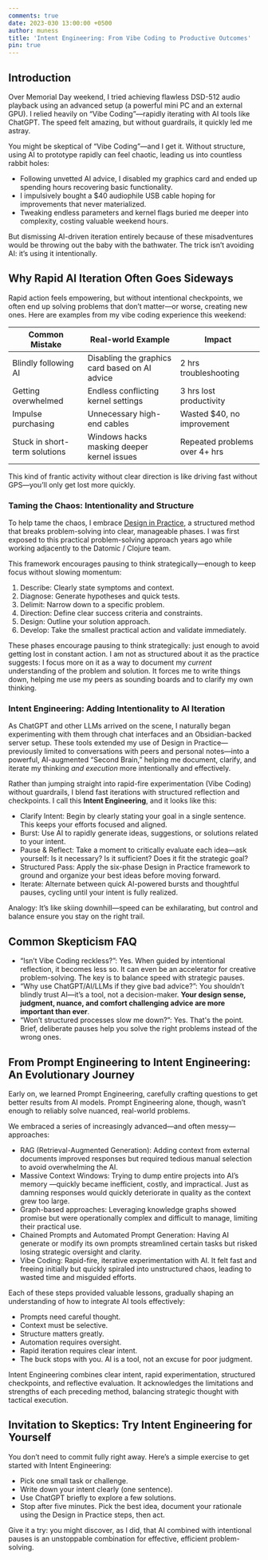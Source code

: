 ```yaml
---
comments: true
date: 2023-030 13:00:00 +0500
author: muness
title: 'Intent Engineering: From Vibe Coding to Productive Outcomes'
pin: true
---
```


## Introduction

Over Memorial Day weekend, I tried achieving flawless DSD-512 audio playback using an advanced setup (a powerful mini PC and an external GPU). I relied heavily on “Vibe Coding”—rapidly iterating with AI tools like ChatGPT. The speed felt amazing, but without guardrails, it quickly led me astray.

You might be skeptical of “Vibe Coding”—and I get it. Without structure, using AI to prototype rapidly can feel chaotic, leading us into countless rabbit holes:

* Following unvetted AI advice, I disabled my graphics card and ended up spending hours recovering basic functionality.
* I impulsively bought a $40 audiophile USB cable hoping for improvements that never materialized.
* Tweaking endless parameters and kernel flags buried me deeper into complexity, costing valuable weekend hours.

But dismissing AI-driven iteration entirely because of these misadventures would be throwing out the baby with the bathwater. The trick isn’t avoiding AI: it’s using it intentionally.

## Why Rapid AI Iteration Often Goes Sideways

Rapid action feels empowering, but without intentional checkpoints, we often end up solving problems that don’t matter—or worse, creating new ones. Here are examples from my vibe coding experience this weekend:

| Common Mistake           | Real-world Example                                 | Impact                      |
|-------------------------|---------------------------------------------------|-----------------------------|
| Blindly following AI    | Disabling the graphics card based on AI advice    | 2 hrs troubleshooting       |
| Getting overwhelmed     | Endless conflicting kernel settings                | 3 hrs lost productivity     |
| Impulse purchasing      | Unnecessary high-end cables                         | Wasted $40, no improvement  |
| Stuck in short-term solutions | Windows hacks masking deeper kernel issues  | Repeated problems over 4+ hrs |

This kind of frantic activity without clear direction is like driving fast without GPS—you’ll only get lost more quickly.

### Taming the Chaos: Intentionality and Structure

To help tame the chaos, I embrace [Design in Practice](https://muness.com/posts/design-in-practice-writeup/), a structured method that breaks problem-solving into clear, manageable phases. I was first exposed to this practical problem-solving approach years ago while working adjacently to the Datomic / Clojure team.

This framework encourages pausing to think strategically—enough to keep focus without slowing momentum:

1. Describe: Clearly state symptoms and context.
2. Diagnose: Generate hypotheses and quick tests.
3. Delimit: Narrow down to a specific problem.
4. Direction: Define clear success criteria and constraints.
5. Design: Outline your solution approach.
6. Develop: Take the smallest practical action and validate immediately.

These phases encourage pausing to think strategically: just enough to avoid getting lost in constant action. I am not as structured about it as the practice suggests: I focus more on it as a way to document my _current_ understanding of the problem and solution. It forces me to write things down, helping me use my peers as sounding boards and to clarify my own thinking.

### Intent Engineering: Adding Intentionality to AI Iteration

As ChatGPT and other LLMs arrived on the scene, I naturally began experimenting with them through chat interfaces and an Obsidian-backed server setup. These tools extended my use of Design in Practice—previously limited to conversations with peers and personal notes—into a powerful, AI-augmented “Second Brain,” helping me document, clarify, and iterate my thinking _and execution_ more intentionally and effectively.

Rather than jumping straight into rapid-fire experimentation (Vibe Coding) without guardrails, I blend fast iterations with structured reflection and checkpoints. I call this **Intent Engineering**, and it looks like this:

* Clarify Intent: Begin by clearly stating your goal in a single sentence. This keeps your efforts focused and aligned.
* Burst: Use AI to rapidly generate ideas, suggestions, or solutions related to your intent.
* Pause & Reflect: Take a moment to critically evaluate each idea—ask yourself: Is it necessary? Is it sufficient? Does it fit the strategic goal?
* Structured Pass: Apply the six-phase Design in Practice framework to ground and organize your best ideas before moving forward.
* Iterate: Alternate between quick AI-powered bursts and thoughtful pauses, cycling until your intent is fully realized.

Analogy: It’s like skiing downhill—speed can be exhilarating, but control and balance ensure you stay on the right trail.

## Common Skepticism FAQ

* “Isn’t Vibe Coding reckless?”: Yes. When guided by intentional reflection, it becomes less so. It can even be an accelerator for creative problem-solving. The key is to balance speed with strategic pauses.
* “Why use ChatGPT/AI/LLMs if they give bad advice?”: You shouldn’t blindly trust AI—it’s a tool, not a decision-maker. **Your design sense, judgment, nuance, and comfort challenging advice are more important than ever**.
* “Won’t structured processes slow me down?”: Yes. That's  the point. Brief, deliberate pauses help you solve the right problems instead of the wrong ones.

## From Prompt Engineering to Intent Engineering: An Evolutionary Journey

Early on, we learned Prompt Engineering, carefully crafting questions to get better results from AI models. Prompt Engineering alone, though, wasn’t enough to reliably solve nuanced, real-world problems.

We embraced a series of increasingly advanced—and often messy—approaches:

* RAG (Retrieval-Augmented Generation): Adding context from external documents improved responses but required tedious manual selection to avoid overwhelming the AI.
* Massive Context Windows: Trying to dump entire projects into AI’s memory —quickly became inefficient, costly, and impractical. Just as damning responses would quickly deteriorate in quality as the context grew too large.
* Graph-based approaches: Leveraging knowledge graphs showed promise but were operationally complex and difficult to manage, limiting their practical use.
* Chained Prompts and Automated Prompt Generation: Having AI generate or modify its own prompts streamlined certain tasks but risked losing strategic oversight and clarity.
* Vibe Coding: Rapid-fire, iterative experimentation with AI. It felt fast and freeing initially but quickly spiraled into unstructured chaos, leading to wasted time and misguided efforts.

Each of these steps provided valuable lessons, gradually shaping an understanding of how to integrate AI tools effectively:

* Prompts need careful thought.
* Context must be selective.
* Structure matters greatly.
* Automation requires oversight.
* Rapid iteration requires clear intent.
* The buck stops with you. AI is a tool, not an excuse for poor judgment.

Intent Engineering combines clear intent, rapid experimentation, structured checkpoints, and reflective evaluation. It acknowledges the limitations and strengths of each preceding method, balancing strategic thought with tactical execution.

## Invitation to Skeptics: Try Intent Engineering for Yourself

You don’t need to commit fully right away. Here’s a simple exercise to get started with Intent Engineering:

* Pick one small task or challenge.
* Write down your intent clearly (one sentence).
* Use ChatGPT briefly to explore a few solutions.
* Stop after five minutes. Pick the best idea, document your rationale using the Design in Practice steps, then act.

Give it a try: you might discover, as I did, that AI combined with intentional pauses is an unstoppable combination for effective, efficient problem-solving.
